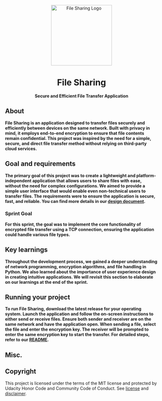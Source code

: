 <div align="center">
    <img src="path_to_your_logo/logo.png" alt="File Sharing Logo" width="200"/>
</div><h1 align="center">File Sharing</h1>
<p align="center"><strong>Secure and Efficient File Transfer Application</strong>
<br/>

<h2>About</h2>
<strong>File Sharing is an application designed to transfer files securely and efficiently between devices on the same network. Built with privacy in mind, it employs end-to-end encryption to ensure that file contents remain confidential. This project was inspired by the need for a simple, secure, and direct file transfer method without relying on third-party cloud services.</strong><br/>

<h2>Goal and requirements</h2>
<strong>The primary goal of this project was to create a lightweight and platform-independent application that allows users to share files with ease, without the need for complex configurations. We aimed to provide a simple user interface that would enable even non-technical users to transfer files. The requirements were to ensure the application is secure, fast, and reliable. You can find more details in our <a href="DESIGN_DOC_LINK">design document</a>.</strong><br/>
 
<h3>Sprint Goal</h3>
<strong>For this sprint, the goal was to implement the core functionality of encrypted file transfer using a TCP connection, ensuring the application could handle various file types.</strong><br/>

<h2>Key learnings</h2>
<strong>Throughout the development process, we gained a deeper understanding of network programming, encryption algorithms, and file handling in Python. We also learned about the importance of user experience design in creating intuitive applications. We will revisit this section to elaborate on our learnings at the end of the sprint.</strong><br/>

<h2>Running your project</h2>
<strong>To run File Sharing, download the latest release for your operating system. Launch the application and follow the on-screen instructions to either send or receive files. Ensure both sender and receiver are on the same network and have the application open. When sending a file, select the file and enter the encryption key. The receiver will be prompted to enter the same encryption key to start the transfer. For detailed steps, refer to our <a href="README.md">README</a>.</strong><br/>

<h2>Misc.</h2>

<h2>Copyright</h2>
This project is licensed under the terms of the MIT license and protected by Udacity Honor Code and Community Code of Conduct. See <a href="LICENSE.md">license</a> and <a href="LICENSE.DISCLAIMER.md">disclaimer</a>.

